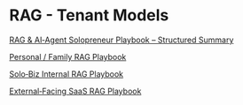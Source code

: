 # RAG - Tenant Models

[RAG & AI‑Agent Solopreneur Playbook – Structured Summary](RAG%20&%20AI%E2%80%91Agent%20Solopreneur%20Playbook%20%E2%80%93%20Structured%20S%201eeb4fd21ff0800cb60efaafaf45d8c0.md)

[Personal / Family RAG Playbook](Personal%20Family%20RAG%20Playbook%201eeb4fd21ff08017b6a0d5fbe972af6c.md)

[Solo‑Biz Internal RAG Playbook](Solo%E2%80%91Biz%20Internal%20RAG%20Playbook%201eeb4fd21ff0806087dffe0b3e783696.md)

[External‑Facing SaaS RAG Playbook](External%E2%80%91Facing%20SaaS%20RAG%20Playbook%201eeb4fd21ff08036a915d329c0179e9c.md)